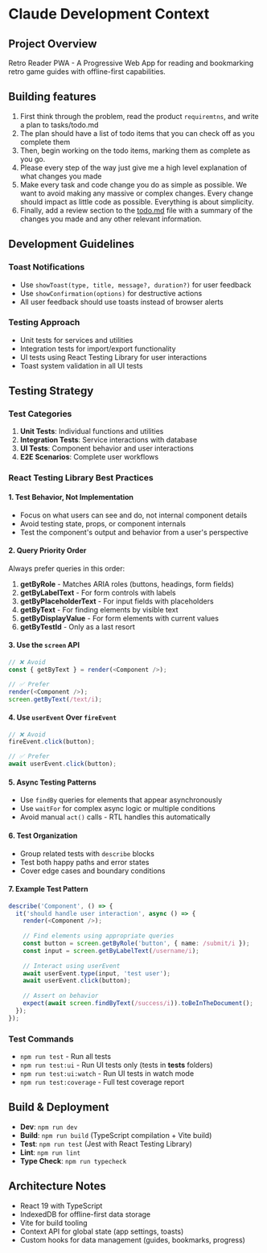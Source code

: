 # Claude Development Context

## Project Overview
Retro Reader PWA - A Progressive Web App for reading and bookmarking retro game guides with offline-first capabilities.

## Building features

1. First think through the problem, read the product `requiremtns`, and write a plan to tasks/todo.md
2. The plan should have a list of todo items that you can check off as you complete them
3. Then, begin working on the todo items, marking them as complete as you go.
4. Please every step of the way just give me a high level explanation of what changes you made
5. Make every task and code change you do as simple as possible. We want to avoid making any massive or complex changes. Every change should impact as little code as possible. Everything is about simplicity.
6. Finally, add a review section to the [todo.md](http://todo.md/) file with a summary of the changes you made and any other relevant information.

## Development Guidelines

### Toast Notifications
- Use `showToast(type, title, message?, duration?)` for user feedback
- Use `showConfirmation(options)` for destructive actions
- All user feedback should use toasts instead of browser alerts

### Testing Approach
- Unit tests for services and utilities
- Integration tests for import/export functionality
- UI tests using React Testing Library for user interactions
- Toast system validation in all UI tests

## Testing Strategy

### Test Categories
1. **Unit Tests**: Individual functions and utilities
2. **Integration Tests**: Service interactions with database
3. **UI Tests**: Component behavior and user interactions
4. **E2E Scenarios**: Complete user workflows

### React Testing Library Best Practices

#### 1. Test Behavior, Not Implementation
- Focus on what users can see and do, not internal component details
- Avoid testing state, props, or component internals
- Test the component's output and behavior from a user's perspective

#### 2. Query Priority Order
Always prefer queries in this order:
1. **getByRole** - Matches ARIA roles (buttons, headings, form fields)
2. **getByLabelText** - For form controls with labels
3. **getByPlaceholderText** - For input fields with placeholders
4. **getByText** - For finding elements by visible text
5. **getByDisplayValue** - For form elements with current values
6. **getByTestId** - Only as a last resort

#### 3. Use the `screen` API
```typescript
// ❌ Avoid
const { getByText } = render(<Component />);

// ✅ Prefer
render(<Component />);
screen.getByText(/text/i);
```

#### 4. Use `userEvent` Over `fireEvent`
```typescript
// ❌ Avoid
fireEvent.click(button);

// ✅ Prefer
await userEvent.click(button);
```

#### 5. Async Testing Patterns
- Use `findBy` queries for elements that appear asynchronously
- Use `waitFor` for complex async logic or multiple conditions
- Avoid manual `act()` calls - RTL handles this automatically

#### 6. Test Organization
- Group related tests with `describe` blocks
- Test both happy paths and error states
- Cover edge cases and boundary conditions

#### 7. Example Test Pattern
```typescript
describe('Component', () => {
  it('should handle user interaction', async () => {
    render(<Component />);
    
    // Find elements using appropriate queries
    const button = screen.getByRole('button', { name: /submit/i });
    const input = screen.getByLabelText(/username/i);
    
    // Interact using userEvent
    await userEvent.type(input, 'test user');
    await userEvent.click(button);
    
    // Assert on behavior
    expect(await screen.findByText(/success/i)).toBeInTheDocument();
  });
});
```

### Test Commands
- `npm run test` - Run all tests
- `npm run test:ui` - Run UI tests only (tests in __tests__ folders)
- `npm run test:ui:watch` - Run UI tests in watch mode
- `npm run test:coverage` - Full test coverage report


## Build & Deployment
- **Dev**: `npm run dev`
- **Build**: `npm run build` (TypeScript compilation + Vite build)
- **Test**: `npm run test` (Jest with React Testing Library)
- **Lint**: `npm run lint`
- **Type Check**: `npm run typecheck`

## Architecture Notes
- React 19 with TypeScript
- IndexedDB for offline-first data storage
- Vite for build tooling
- Context API for global state (app settings, toasts)
- Custom hooks for data management (guides, bookmarks, progress)
